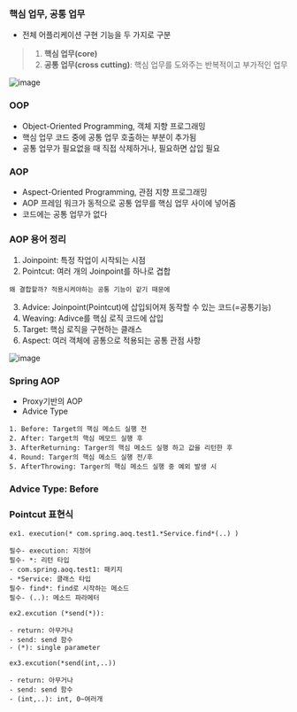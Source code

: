 ### 핵심 업무, 공통 업무

- 전체 어플리케이션 구현 기능을 두 가지로 구분
> 1. **핵심 업무(core)** <br>
> 2. **공통 업무(cross cutting)**: 핵심 업무를 도와주는 반복적이고 부가적인 업무 <br>

![image](https://user-images.githubusercontent.com/62600984/116332303-7622d400-a80c-11eb-9f82-48d5a351c83d.png)

### OOP

- Object-Oriented Programming, 객체 지향 프로그래밍
- 핵심 업무 코드 중에 공통 업무 호출하는 부분이 추가됨
- 공통 업무가 필요없을 때 직접 삭제하거나, 필요하면 삽입 필요

### AOP

- Aspect-Oriented Programming, 관점 지향 프로그래밍
- AOP 프레임 워크가 동적으로 공통 업무를 핵심 업무 사이에 넣어줌
- 코드에는 공통 업무가 없다

### AOP 용어 정리

1. Joinpoint: 특정 작업이 시작되는 시점
2. Pointcut: 여러 개의 Joinpoint를 하나로 겹합
```
왜 결합할까? 적용시켜야하는 공통 기능이 같기 때문에
```
3. Advice: Joinpoint(Pointcut)에 삽입되어져 동작할 수 있는 코드(=공통기능)
4. Weaving: Adivce를 핵심 로직 코드에 삽입
5. Target: 핵심 로직을 구현하는 클래스
6. Aspect: 여러 객체에 공통으로 적용되는 공통 관점 사항

![image](https://user-images.githubusercontent.com/62600984/116334902-f2b7b180-a810-11eb-8fbe-8c1bf00d8fec.png)

### Spring AOP

- Proxy기반의 AOP
- Advice Type
```
1. Before: Target의 핵심 메소드 실행 전
2. After: Target의 핵심 메모드 실행 후
3. AfterReturning: Targer의 핵심 메소드 실행 하고 값을 리턴한 후
4. Round: Targer의 핵심 메소드 실행 전/후
5. AfterThrowing: Targer의 핵심 메소드 실행 중 예외 발생 시
```

### Advice Type: Before

### Pointcut 표현식

```
ex1. execution(* com.spring.aoq.test1.*Service.find*(..) )

필수- execution: 지정어
필수- *: 리턴 타입
- com.spring.aoq.test1: 패키지
- *Service: 클래스 타입
필수- find*: find로 시작하는 메소드
필수- (..): 메소드 파라메터 
```
```
ex2.excution (*send(*)):

- return: 아무거나
- send: send 함수
- (*): single parameter
```
```
ex3.excution(*send(int,..))

- return: 아무거나
- send: send 함수
- (int,..): int, 0~여러개
```
 
